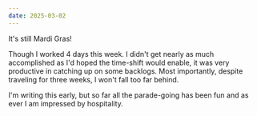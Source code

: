 ```yaml
---
date: 2025-03-02
---
```


It's still Mardi Gras!

Though I worked 4 days this week. I didn't get nearly as much accomplished as I'd hoped the time-shift would enable, it was very productive in catching up on some backlogs. Most importantly, despite traveling for three weeks, I won't fall too far behind.

I'm writing this early, but so far all the parade-going has been fun and as ever I am impressed by hospitality.
